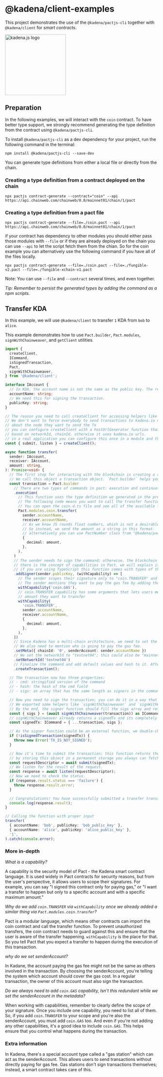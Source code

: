 <!-- genericHeader start -->

# @kadena/client-examples

This project demonstrates the use of the `@kadena/pactjs-cli` together with
`@kadena/client` for _smart contracts_.

<picture>
  <source srcset="https://raw.githubusercontent.com/kadena-community/kadena.js/main/common/images/Kadena.JS_logo-white.png" media="(prefers-color-scheme: dark)"/>
  <img src="https://raw.githubusercontent.com/kadena-community/kadena.js/main/common/images/Kadena.JS_logo-black.png" width="200" alt="kadena.js logo" />
</picture>

<!-- genericHeader end -->

## Preparation

In the following examples, we will interact with the `coin` contract. To have
better type support, we strongly recommend generating the type definition from
the contract using `@kadena/pactjs-cli`.

To install `@kadena/pactjs-cli` as a dev dependency for your project, run the
following command in the terminal:

```shell
npm install @kadena/pactjs-cli --save-dev
```

You can generate type definitions from either a local file or directly from the
chain.

### Creating a type definition from a contract deployed on the chain

```shell
npx pactjs contract-generate --contract="coin" --api https://api.chainweb.com/chainweb/0.0/mainnet01/chain/1/pact
```

### Creating a type definition from a pact file

```shell
npx pactjs contract-generate --file=./coin.pact --api https://api.chainweb.com/chainweb/0.0/mainnet01/chain/1/pact
```

if your contract has dependency to other modules you should either pass those
modules with `--file` or if they are already deployed on the chain you can use
`--api` to let the script fetch them from the chian. So for the coin example you
can alternatively use the following command if you have all of the files
locally.

```shell
npx pactjs contract-generate --file=./coin.pact --file=./fungible-v2.pact --file=./fungible-xchain-v1.pact
```

Note: You can use `--file` and `--contract` several times, and even together.

_Tip: Remember to persist the generated types by adding the command as a npm
scripts._

## Transfer KDA

In this example, we will use `@kadena/client` to transfer `1` KDA from `bob` to
`alice`.

This example demonstrates how to use `Pact.builder`, `Pact.modules`,
`signWithChainweaver`, and `getClient` utilities.

```ts
import {
  createClient,
  ICommand,
  isSignedTransaction,
  Pact,
  signWithChainweaver,
} from '@kadena/client';

interface IAccount {
  // In KDA, the account name is not the same as the public key. The reason is that the account could be multi-signature, and you can choose a user-friendly name for yourself.
  accountName: string;
  // We need this for signing the transaction.
  publicKey: string;
}

// The reason you need to call createClient for accessing helpers like submit, listen, and etc is
// We don't want to force everybody to send transactions to kadena.io nodes. and let the developer decide
// about the node they want to send the Tx
// you can configure createClient with a hostUrlGenerator function that returns the base url
// based on networkId, chainId. otherwise it uses kadena.io urls.
// in a real application you can configure this once in a module and then export the helpers you need
const { submit, listen } = createClient();

async function transfer(
  sender: IAccount,
  receiver: IAccount,
  amount: string,
): Promise<void> {
  // The first step for interacting with the blockchain is creating a request object.
  // We call this object a transaction object. `Pact.builder` helps you to create this object easily.
  const transaction = Pact.builder
    // There are two types of commands in pact: execution and continuation. Most of the typical use cases only use execution.
    .execution(
      // This function uses the type definition we generated in the previous step and returns the pact code as a string.
      // The following code means you want to call the transfer function of the coin module (contract).
      // You can open the coin.d.ts file and see all of the available functions.
      Pact.modules.coin.transfer(
        sender.accountName,
        receiver.accountName,
        // As we know JS rounds float numbers, which is not a desirable behavior when you are working with money.
        // So instead, we send the amount as a string in this format.
        // alternatively you can use PactNumber class from "@kadena/pactjs" that creates the same object
        {
          decimal: amount,
        },
      ),
    )
    // The sender needs to sign the command; otherwise, the blockchain node will refuse to do the transaction.
    // there is the concept of capabilities in Pact, we will explain it in the more in-depth part.
    // if you are using TypeScript this function comes with types of the available capabilities based on the execution part.
    .addSigner(sender.publicKey, (withCapability) => [
      // The sender scopes their signature only to "coin.TRANSFER" and "coin.GAS" with the specific arguments.
      // The sender mentions they want to pay the gas fee by adding the "coin.GAS" capability.
      withCapability('coin.GAS'),
      // coin.TRANSFER capability has some arguments that lets users mention the sender, receiver and the maximum
      // amount they want to transfer
      withCapability(
        'coin.TRANSFER',
        sender.accountName,
        receiver.accountName,
        {
          decimal: amount,
        },
      ),
    ])
    // Since Kadena has a multi-chain architecture, we need to set the chainId.
    // We also need to mention who is going to pay the gas fee.
    .setMeta({ chainId: '0', senderAccount: sender.accountName })
    // We set the networkId to "testnet04"; this could also be "mainnet01" or something else if you use a private network or a fork.
    .setNetworkId('testnet04')
    // Finalize the command and add default values and hash to it. After this step, no one can change the command.
    .createTransaction();

  // The transaction now has three properties:
  // - cmd: stringified version of the command
  // - hash: the hash of the cmd field
  // - sigs: an array that has the same length as signers in the command but all filled by undefined

  // Now you need to sign the transaction; you can do it in a way that suits you.
  // We exported some helpers like `signWithChainweaver` and `signWithWalletConnect`, but you can also use other wallets.
  // By the end, the signer function should fill the sigs array and return the signed transaction.
  const { sigs } = (await signWithChainweaver(transaction)) as ICommand;
  // signWithChainweaver already returns a signedTx and its completely safe to use it, but I rather extracted the sigs part and regenerated the signedTx again, its double security, if you are using a wallet that are not completely sure about it's implementation, its better to do tha same technique.
  const signedTx: ICommand = { ...transaction, sigs };

  // As the signer function could be an external function, we double-check if the transaction is signed correctly.
  if (!isSignedTransaction(signedTx)) {
    throw new Error('TX_IS_NOT_SIGNED');
  }

  // Now it's time to submit the transaction; this function returns the requestDescriptor {requestKey, networkId, chainId}.
  // by storing this object in a permanent storage you always can fetch the result of the transaction from the blockchain
  const requestDescriptor = await submit(signedTx);
  // We listen for the result of the request.
  const response = await listen(requestDescriptor);
  // Now we need to check the status.
  if (response.result.status === 'failure') {
    throw response.result.error;
  }

  // Congratulations! You have successfully submitted a transfer transaction.
  console.log(response.result);
}

// Calling the function with proper input
transfer(
  { accountName: 'bob', publicKey: 'bob_public_key' },
  { accountName: 'alice', publicKey: 'alice_public_key' },
  '1',
).catch(console.error);
```

### More in-depth

_What is a capability?_

A capability is the security model of Pact - the Kadena smart contract language.
It is used widely in Pact contracts for security reasons, but from the user's
perspective, it allows users to scope their signatures. For example, you can say
"I signed this contract only for paying gas," or "I want a transfer to happen
but only to a specific account and with a specific maximum amount."

_Why do we add `coin.TRANSFER` via `withCapability` once we already added a
similar thing via `Pact.modules.coin.transfer`?_

Pact is a modular language, which means other contracts can import the coin
contract and call the transfer function. To prevent unauthorized transfers, the
coin contract needs to guard against this and ensure that the user is aware of
the transfer happening. `withCapability` is the place for that. So you tell Pact
that you expect a transfer to happen during the execution of this transaction.

_why do we set senderAccount?_

In Kadane, the account paying the gas fee might not be the same as others
involved in the transaction. By choosing the senderAccount, you're telling the
system which account should cover the gas cost. In a regular transaction, the
owner of this account must also sign the transaction.

_Do we always need to add `coin.GAS` capability, Isn't this redundant while we
set the senderAccount in the metadata?_

When working with capabilities, remember to clearly define the scope of your
signature. Once you include one capability, you need to list all of them. So, if
you add `coin.TRANSFER` to your scope and you're also the senderAccount, you
must add `coin.GAS` too. And even if you're not adding any other capabilities,
it's a good idea to include `coin.GAS`. This helps ensure that you control what
happens during the transaction.

### Extra information

In Kadena, there's a special account type called a "gas station" which can act
as the senderAccount. This allows users to send transactions without directly
paying for gas fee. Gas stations don't sign transactions themselves; instead, a
smart contract takes care of this.
